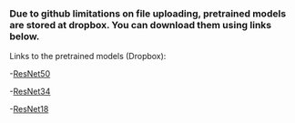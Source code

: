   ### Due to github limitations on file uploading, pretrained models are stored at dropbox. You can download them using links below.
  
  Links to the pretrained models (Dropbox):
  
   -[ResNet50](https://www.dropbox.com/s/2mzwbdf8b3y3ses/resnet50_best.pt?dl=0)
   
   -[ResNet34](https://www.dropbox.com/s/c5hknnz2j630a2p/resnet34_best.pt?dl=0)
   
   -[ResNet18](https://www.dropbox.com/s/ny2ihftj4hodj2s/resnet18_best.pt?dl=0)

